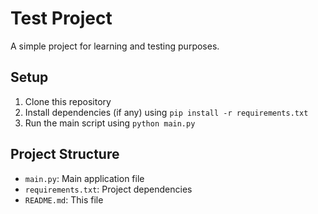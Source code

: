 # Test Project

A simple project for learning and testing purposes.

## Setup
1. Clone this repository
2. Install dependencies (if any) using `pip install -r requirements.txt`
3. Run the main script using `python main.py`

## Project Structure
- `main.py`: Main application file
- `requirements.txt`: Project dependencies
- `README.md`: This file 